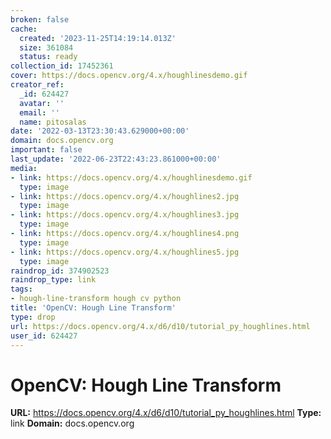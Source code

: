 ```yaml
---
broken: false
cache:
  created: '2023-11-25T14:19:14.013Z'
  size: 361084
  status: ready
collection_id: 17452361
cover: https://docs.opencv.org/4.x/houghlinesdemo.gif
creator_ref:
  _id: 624427
  avatar: ''
  email: ''
  name: pitosalas
date: '2022-03-13T23:30:43.629000+00:00'
domain: docs.opencv.org
important: false
last_update: '2022-06-23T22:43:23.861000+00:00'
media:
- link: https://docs.opencv.org/4.x/houghlinesdemo.gif
  type: image
- link: https://docs.opencv.org/4.x/houghlines2.jpg
  type: image
- link: https://docs.opencv.org/4.x/houghlines3.jpg
  type: image
- link: https://docs.opencv.org/4.x/houghlines4.png
  type: image
- link: https://docs.opencv.org/4.x/houghlines5.jpg
  type: image
raindrop_id: 374902523
raindrop_type: link
tags:
- hough-line-transform hough cv python
title: 'OpenCV: Hough Line Transform'
type: drop
url: https://docs.opencv.org/4.x/d6/d10/tutorial_py_houghlines.html
user_id: 624427
---
```


# OpenCV: Hough Line Transform

**URL:** https://docs.opencv.org/4.x/d6/d10/tutorial_py_houghlines.html
**Type:** link
**Domain:** docs.opencv.org
